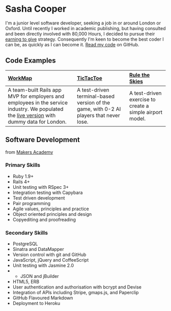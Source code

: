 Sasha Cooper
==

I'm a junior level software developer, seeking a job in or around London or Oxford. Until recently I worked in academic publishing, but having consulted and been directly involved with 80,000 Hours, I decided to pursue their [earning to give](https://80000hours.org/earning-to-give/) strategy. Consequently I'm keen to become the best coder I can be, as quickly as I can become it. [Read my code](https://github.com/Arepo) on GitHub.

Code Examples
--

| [WorkMap](https://github.com/federicomaffei/WorkMap) | [TicTacToe](https://github.com/Arepo/tictactoe) | [Rule the Skies](https://github.com/Arepo/rule-the-skies) |
|:--------- |:----------- |:---------------- |
| A team-built Rails app MVP for employers and employees in the service industry. We populated the [live version](http://workmap.herokuapp.com/) with dummy data for London. | A test-driven terminal-based version of the game, with 0-2 AI players that never lose. | A test-driven exercise to create a simple airport model. |

Software Development
--

from [Makers Academy](http://www.makersacademy.com/)

### Primary Skills

  - Ruby 1.9+
  - Rails 4+
  - Unit testing with RSpec 3+
  - Integration testing with Capybara
  - Test­ driven development
  - Pair programming
  - Agile values, principles and practice
  - Object­ oriented principles and design
  - Copyediting and proofreading
  
### Secondary Skills

  - PostgreSQL
  - Sinatra and DataMapper
  - Version control with git and GitHub
  - JavaScript, jQuery and CoffeeScript
  - Unit testing with Jasmine 2.0
  - - JSON and jBuilder
  - HTML5, ERB
  - User authentication and authorisation with bcrypt and Devise
  - Integration of APIs including Stripe, gmaps.js, and Paperclip
  - GitHub Flavoured Markdown
  - Deployment to Heroku
